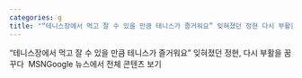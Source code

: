 ```yaml
---
categories: g
title: "“테니스장에서 먹고 잘 수 있을 만큼 테니스가 즐거워요” 잊혀졌던 정현 다시 부활을 꿈꾸다  MSN"
---
```

“테니스장에서 먹고 잘 수 있을 만큼 테니스가 즐거워요” 잊혀졌던 정현, 다시 부활을 꿈꾸다&nbsp;&nbsp;MSNGoogle 뉴스에서 전체 콘텐츠 보기